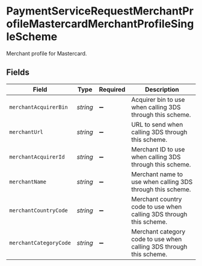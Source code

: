 # PaymentServiceRequestMerchantProfileMastercardMerchantProfileSingleScheme

Merchant profile for Mastercard.


## Fields

| Field                                                               | Type                                                                | Required                                                            | Description                                                         |
| ------------------------------------------------------------------- | ------------------------------------------------------------------- | ------------------------------------------------------------------- | ------------------------------------------------------------------- |
| `merchantAcquirerBin`                                               | *string*                                                            | :heavy_minus_sign:                                                  | Acquirer bin to use when calling 3DS through this scheme.           |
| `merchantUrl`                                                       | *string*                                                            | :heavy_minus_sign:                                                  | URL to send when calling 3DS through this scheme.                   |
| `merchantAcquirerId`                                                | *string*                                                            | :heavy_minus_sign:                                                  | Merchant ID to use when calling 3DS through this scheme.            |
| `merchantName`                                                      | *string*                                                            | :heavy_minus_sign:                                                  | Merchant name to use when calling 3DS through this scheme.          |
| `merchantCountryCode`                                               | *string*                                                            | :heavy_minus_sign:                                                  | Merchant country code to use when calling 3DS through this scheme.  |
| `merchantCategoryCode`                                              | *string*                                                            | :heavy_minus_sign:                                                  | Merchant category code to use when calling 3DS through this scheme. |
